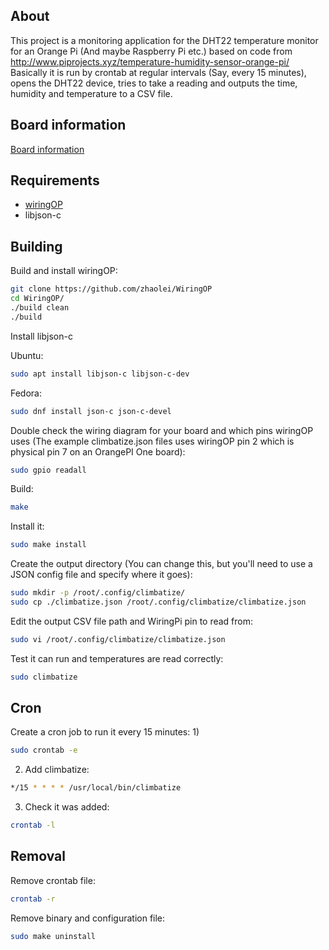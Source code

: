 ## About

This project is a monitoring application for the DHT22 temperature monitor for an Orange Pi (And maybe Raspberry Pi etc.) based on code from http://www.piprojects.xyz/temperature-humidity-sensor-orange-pi/  
Basically it is run by crontab at regular intervals (Say, every 15 minutes), opens the DHT22 device, tries to take a reading and outputs the time, humidity and temperature to a CSV file.

## Board information

[Board information](doc/board.md)

## Requirements

- [wiringOP](https://github.com/zhaolei/WiringOP)
- libjson-c

## Building

Build and install wiringOP:
```bash
git clone https://github.com/zhaolei/WiringOP
cd WiringOP/
./build clean
./build
```

Install libjson-c

Ubuntu:
```bash
sudo apt install libjson-c libjson-c-dev
```

Fedora:
```bash
sudo dnf install json-c json-c-devel
```

Double check the wiring diagram for your board and which pins wiringOP uses (The example climbatize.json files uses wiringOP pin 2 which is physical pin 7 on an OrangePI One board):
```bash
sudo gpio readall
```

Build:
```bash
make
```

Install it:
```bash
sudo make install
```

Create the output directory (You can change this, but you'll need to use a JSON config file and specify where it goes):
```bash
sudo mkdir -p /root/.config/climbatize/
sudo cp ./climbatize.json /root/.config/climbatize/climbatize.json
```

Edit the output CSV file path and WiringPi pin to read from:
```bash
sudo vi /root/.config/climbatize/climbatize.json
```

Test it can run and temperatures are read correctly:
```bash
sudo climbatize
```

## Cron

Create a cron job to run it every 15 minutes:
1) 
```bash
sudo crontab -e
```
2) Add climbatize:
```bash
*/15 * * * * /usr/local/bin/climbatize
```
3) Check it was added:
```bash
crontab -l
```

## Removal

Remove crontab file:
```bash
crontab -r
```

Remove binary and configuration file:
```bash
sudo make uninstall
```
